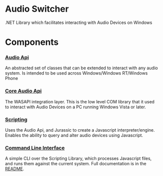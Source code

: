 Audio Switcher
=============

.NET Library which facilitates interacting with Audio Devices on Windows


Components
======


### [Audio Api](AudioSwitcher.AudioApi)

An abstracted set of classes that can be extended to interact with any audio system. Is intended to be used across Windows/Windows RT/Windows Phone

### [Core Audio Api](AudioSwitcher.AudioApi.CoreAudio)

The WASAPI integration layer. This is the low level COM library that it used to interact with Audio Devices on a PC running Windows Vista or later.


### [Scripting](AudioSwitcher.Scripting)

Uses the Audio Api, and Jurassic to create a Javascript interpreter/engine. Enables the ability to query and alter audio devices using Javascript.


### [Command Line Interface](AudioSwitcher.CLI)

A simple CLI over the Scripting Library, which processes Javascript files, and runs them against the current system. Full documentation is in the [README](AudioSwitcher.CLI/README.md).
